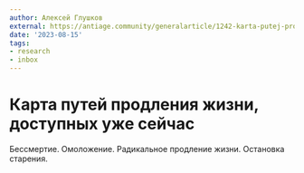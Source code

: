 ```yaml
---
author: Алексей Глушков
external: https://antiage.community/generalarticle/1242-karta-putej-prodleniya-zhizni-dostupnykh-uzhe-sejchas-chernovik-alekseya-turchina
date: '2023-08-15'
tags:
- research
- inbox
---
```


# Карта путей продления жизни, доступных уже сейчас

Бессмертие. Омоложение. Радикальное продление жизни. Остановка старения.
